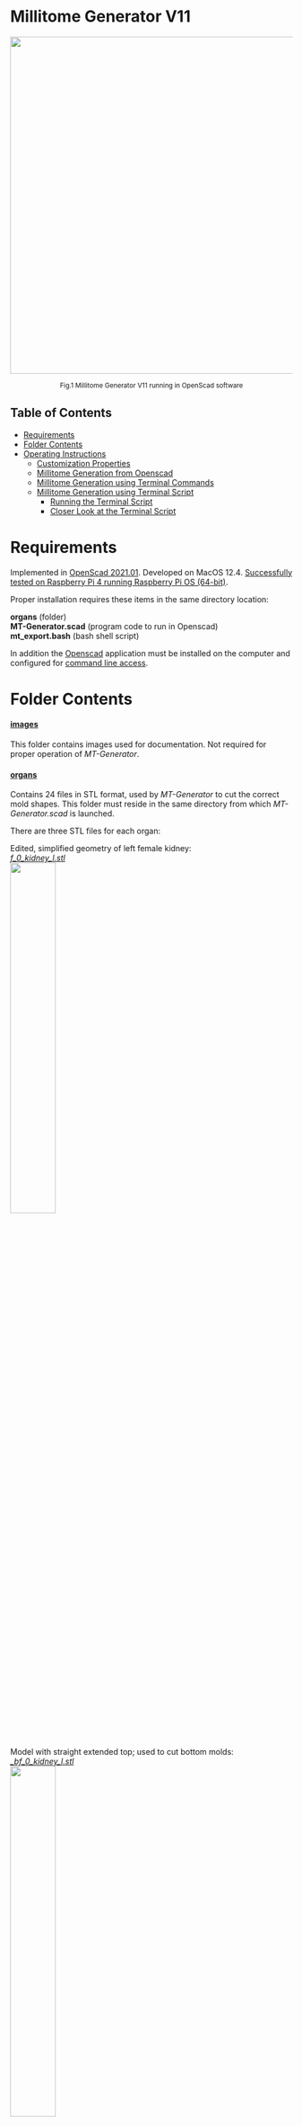 # Millitome Generator V11

<p align="center">
  <img src="images/MT-Generator.png" width="600">
</p>
<p align = "center">
  <sub>Fig.1 Millitome Generator V11 running in OpenScad software</sub>
</p>

## Table of Contents

- [Requirements](#requirements)
- [Folder Contents](#folder-contents)
- [Operating Instructions](#operating-instructions)
  - [Customization Properties](#customization-properties)
  - [Millitome Generation from Openscad](#millitome-generation-from-openscad)
  - [Millitome Generation using Terminal Commands](#millitome-generation-using-terminal-commands)
  - [Millitome Generation using Terminal Script](#millitome-generation-using-terminal-script)
    - [Running the Terminal Script](#running-the-terminal-script)
    - [Closer Look at the Terminal Script](#closer-look-at-the-terminal-script)

# Requirements

Implemented in [OpenScad 2021.01](https://openscad.org). Developed on MacOS 12.4.
[Successfully tested on Raspberry Pi 4 running Raspberry Pi OS (64-bit)](https://github.com/hubmapconsortium/hra-millitome-generator/blob/e3ca6c1f054a2bb00257ef67d6a17d013c5d8c42/OpenScad%20Code/V11/Raspberry%20Pi%204%20Installation.md).

Proper installation requires these items in the same directory location:

**organs** (folder)\
**MT-Generator.scad** (program code to run in Openscad)\
**mt_export.bash** (bash shell script)

In addition the [Openscad](https://openscad.org) application must be installed on the computer and configured for [command line access](https://en.wikibooks.org/wiki/OpenSCAD_User_Manual/Using_OpenSCAD_in_a_command_line_environment).

# Folder Contents

#### [images](https://github.com/hubmapconsortium/hra-millitome-generator/tree/main/OpenScad%20Code/V11/images)
This folder contains images used for documentation. Not required for proper operation of *MT-Generator*.

#### [organs](https://github.com/hubmapconsortium/hra-millitome-generator/tree/main/OpenScad%20Code/V11/organs)
Contains 24 files in STL format, used by *MT-Generator* to cut the correct mold shapes. This folder must reside in the same directory from which *MT-Generator.scad* is launched.

There are three STL files for each organ:

Edited, simplified geometry of left female kidney:\
[*f_0_kidney_l.stl*](https://github.com/hubmapconsortium/hra-millitome-generator/blob/7fc45ea5e9f6eb0297473e38da1884ab637b68ce/OpenScad%20Code/V11/organs/f_0_kidney_l.stl)\
<img src="images/f_0_kidney_l.png" width="40%">

Model with straight extended top; used to cut bottom molds:\
[*_bf_0_kidney_l.stl*](https://github.com/hubmapconsortium/hra-millitome-generator/blob/646edafee4bd8995ceebeda2937633f550995781/OpenScad%20Code/V11/organs/_bf_0_kidney_l.stl)\
<img src="images/_bf_0_kidney_l.png" width="40%">

Model with straight extended bottom; used to cut top molds:\
[*_tf_0_kidney_l.stl*](https://github.com/hubmapconsortium/hra-millitome-generator/blob/646edafee4bd8995ceebeda2937633f550995781/OpenScad%20Code/V11/organs/_tf_0_kidney_l.stl)\
<img src="images/_tf_0_kidney_l.png" width="40%">

#### [MT-Generator.scad](https://github.com/hubmapconsortium/hra-millitome-generator/blob/d9b2529c8e3caacc66053ad367b275fbb6c62047/OpenScad%20Code/V11/MT-Generator.scad)
Program code to be run in Openscad.

#### [mt_export.bash](https://github.com/hubmapconsortium/hra-millitome-generator/blob/d9b2529c8e3caacc66053ad367b275fbb6c62047/OpenScad%20Code/V11/mt_export.bash)
Terminal script file to run <em>MT-Generator</em> automatically from bash terminal.

# Operating Instructions 

*MT_Generator.scad* is a text based code file. When double-clicked, it will launch the Openscad 3d graphics application and display the program code, a text console and a preview of the model produced by the code. Rendering the current model will produce the actual 3d geometry, which can then be exported as an STL file. While the *MT_Generator* code internally uses many discreet 3d objects, such as boxes, letters and the simplified organ model in order to assemble the requested millitome, the exported STL file contains only one single 3d object.

## Customization Properties

Properties for specific millitomes are determined by a short list of parameters at the top of the *MT_Generator.scad* code. Each of these parameters can be modifed and Openscad will show a preview of the resulting millitome after saving the code file or initiating a refresh of the preview. All properties are defined as integers:

**gender**\
0=female, 1=male

**organ_id**\
0=left kidney, 1=right kidney, 2=spleen, 3=pancreas

**block_size**\
10, 15, 20 (size of one sample block in millimeters)

**organ_scale**\
0=large (115%), 1=medium (100%), 2=small (85%) (to account for size variations in organ samples)

**laterality**\
0=bottom, 1=top

## Millitome Generation from Openscad

In the Openscad code editor navigate to the lines shown. Edit the parameters as required. *Save* the modified code and see updated preview. *Render* to create exportable geometry. When satisfied *Export STL*. 

![MT-Generator-Properties!](images/MT-Generator-properties.png "MT-Generator Properties")

## Millitome Generation using Terminal Commands

[This webpage](https://en.wikibooks.org/wiki/OpenSCAD_User_Manual/Using_OpenSCAD_in_a_command_line_environment) explains how to set up command line access to Openscad on Windows and MacOS.
All following instructions assume Openscad can be accessed in the terminal by typing "openscad" at the command prompt, followed by the *Return* key . 
  
To test:
Launch the terminal app. At the prompt type:\
*openscad*

If everything is properly set up, the Openscad application will launch without loading a file.

![openscad-from-bash!](images/bash-open-openscad.jpg "openscad from bash")

In order to make Openscad export a millitome of a specific type the command line has to include information about the Openscad source code file, the name of the STL file to be created, and properties of the requested millitome:

*openscad MT-Generator.scad -o MT-output.stl -D laterality=0 -D gender=0 -D organ_id=1 -D organ_scale=1 -D block_size=20*

This command line will create an output file, "MT-output.stl", in the working directory. This millitome will be the "bottom" for a "female" "kidney right" scaled to 100% with a block size of 20mm. The "-D" option forces Openscad to override a named variable defined in the code file. Variables not explicitly overridden will use the default values defined in the Openscad code. 

<span><img src="images/bash-test-mt.jpg" height="200"><img src="images/MT_M_Kidney_Bot_1_small.jpg" height="200"></span>


## Millitome Generation using Terminal Script

Both previous methods of millitome generation produce one single STL file per run. One full set of millitomes for a specific organ and sample block size contains six individual STL files. This is to account for organ size variations and laterality. With four distinct organs and two genders the total number of exported STL files comes 144! Depending on the configuration properties of the millitome it takes about one to five minutes for Openscad to render and save one STL file. Every STL file must be saved using a very specific filename and sorted into a folder hierarchy. It is a perfect task for a script.

### Running the Terminal Script

Make sure the terminal is pointing to the correct working directory and that you have the required user priviliges. These three items must be present in the working directory:

*MT-Generator.scad*\
*mt_export.bash*\
*organs*

<img src="images/terminal-1.png" width="50%">

At the prompt enter this command:\
*bash mt_export.bash*

The script will create an *exports* folder and a subfolder for the first millitome set. A file called *_logfile.txt* will appear in the working directory. This logfile is used by the script to parse console output. 

While the script is running, text output in the terminal console will show the working directory and the name of the last created millitome.

<img src="images/terminal-2.png" width="50%">

Every time the script has created all six STL files and matching CSV files for a specific millitome, the folder is compressed into a ZIP file and the source folder is deleted.

<img src="images/terminal-3.png" width="50%">


In total 24 ZIP files will be created inside *exports*. Each ZIP file contains six STL files and six CSV files. Expect this to take several hours. The script can be stopped from the terminal by pressing *Control-z*.

### Closer Look at the Terminal Script

The program code in *[mt_export.bash](https://github.com/hubmapconsortium/hra-millitome-generator/blob/d9b2529c8e3caacc66053ad367b275fbb6c62047/OpenScad%20Code/V11/mt_export.bash)* contains all the instructions to repeatedly launch Openscad, each pass with different configuration parameters which are obtained from five short property ID lists. There are two gender IDs, four organ IDs, etc.

genderIDs=(0 1)\
organIDs=(0 1 2 3)\
blocksizeIDs=(0 1 2)\
lateralityIDs=(0 1)\
scaleIDs=(0 1 2)

Corresponding lists are used to look up letters, dimensions and complete words needed to build the filenames and CSV file content.

genderList=(F M)\
genderNamesList=(Female Male)\
organList=(Kidney_L Kidney_R Spleen Pancreas)\
organList2=("Kidney left" "Kidney right" Spleen Pancreas)\
blocksizeList=(10 15 20)\
lateralityList=(Bottom Top)\
scaleList=(Large Medium Small)

After declaring some variables and filenames the main output folder is created. Then the script starts iterating through the property ID lists in five nested "for..." loops. Every time the script works on a new block size a new subfolder is created.

Inside each loop Openscad is launched using this command line, with the property variables set to the correct values:

*openscad ${mtGenerator} -o ${outputFolder}/${outputSubfolder}/VH_${gender}_${organ}_${blocksize}_${scale}_${laterality}.stl -D laterality=${lateralityID} -D gender=${genderID} -D organ_id=${organID} -D organ_scale=${scaleID} -D block_size=${blocksize} -D output_flag=${outputFlag}*

where:\
*mtGenerator* is the name of the Openscad code file\
*outputFolder* is the name of the output main folder\
*outputSubfolder* is the name of the output subfolder, followed by...\
the components which make up the complete filename\
*-D* followed by a property name means Openscad will use that value to override internally defined variables

Openscad will take approximately 1-5 minutes to render and save one millitome STL. During and after the rendering process, it prints status information to the terminal console - at that point console output is being captured into the logfile. Setting the output_flag=2 ensures that these two lines are echoed into the logfile:\
*ECHO: ">col:5<col"*\
*ECHO: ">row:9<row"*

An accurate column and row count of the current millitome is needed to assemble a matching CSV file.

At the end of each block_size loop the output subfolder is compressed into a ZIP file and the source folder is deleted.





